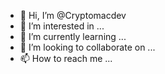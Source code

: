 - 👋 Hi, I’m @Cryptomacdev
- 👀 I’m interested in ...
- 🌱 I’m currently learning ...
- 💞️ I’m looking to collaborate on ...
- 📫 How to reach me ...

<!---
Cryptomacdev/Cryptomacdev is a ✨ special ✨ repository because its `README.md` (this file) appears on your GitHub profile.
You can click the Preview link to take a look at your changes.
--->
